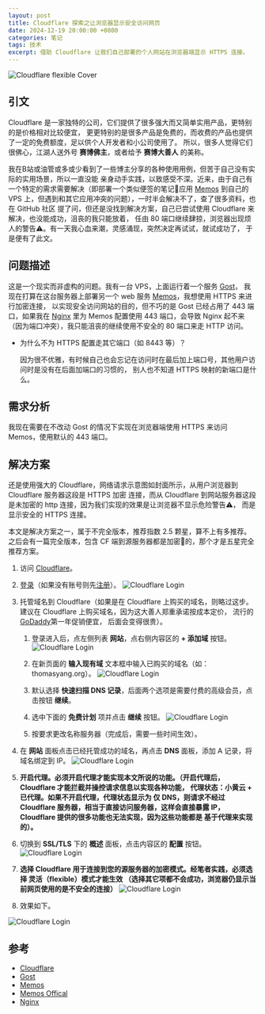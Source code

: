 ```yaml
---
layout: post
title: Cloudflare 探索之让浏览器显示安全访问网页
date: 2024-12-19 20:00:00 +0800
categories: 笔记
tags: 技术
excerpt: 借助 Cloudflare 让我们自己部署的个人网站在浏览器端显示 HTTPS 连接。
---
```


![Cloudflare flexible Cover](/assets/images/cloudflare/cf-flexible-connect.webp "题图")

## 引文

Cloudflare 是一家独特的公司，它们提供了很多强大而又简单实用产品，更特别的是价格相对比较便宜，
更更特别的是很多产品是免费的，而收费的产品也提供了一定的免费额度，足以供个人开发者和小公司使用了。
所以，很多人觉得它们很佛心，江湖人送外号 **赛博佛主**，或者给予 **赛博大善人** 的美称。

我在B站或油管或多或少看到了一些博主分享的各种使用用例，但苦于自己没有实际的实用场景，所以一直没能
亲身动手实践，以致感受不深。近来，由于自己有一个特定的需求需要解决（即部署一个类似便签的笔记📒应用 [Memos][memos]
到自己的 VPS 上，但遇到和其它应用冲突的问题），一时半会解决不了，查了很多资料，也在 GitHub 社区
提了问，但还是没找到解决方案，自己已尝试使用 Cloudflare 来解决，也没能成功，沮丧的我只能放着，
任由 80 端口继续肆掠，浏览器出现烦人的警告⚠️。有一天我心血来潮，灵感涌现，突然决定再试试，就试成功了，
于是便有了此文。

## 问题描述

这是一个现实而非虚构的问题。我有一台 VPS，上面运行着一个服务 [Gost][gost]，
我现在打算在这台服务器上部署另一个 web 服务 [Memos][memos]，我想使用 HTTPS 来进行加密连接，
以实现安全访问网站的目的，但不巧的是 Gost 已经占用了 443 端口，如果我在 [Nginx][nginx] 里为
Memos 配置使用 443 端口，会导致 Nginx 起不来（因为端口冲突），我只能沮丧的继续使用不安全的 80
 端口来走 HTTP 访问。

- 为什么不为 HTTPS 配置走其它端口（如 8443 等）？
  
  因为很不优雅，有时候自己也会忘记在访问时在最后加上端口号，其他用户访问时是没有在后面加端口的习惯的，
别人也不知道 HTTPS 映射的新端口是什么。

## 需求分析

我现在需要在不改动 Gost 的情况下实现在浏览器端使用 HTTPS 来访问 Memos，使用默认的 443 端口。

## 解决方案

还是使用强大的 Cloudflare，网络请求示意图如封面所示，从用户浏览器到 Cloudflare 服务器这段是 HTTPS 加密
连接，而从 Cloudflare 到网站服务器这段是未加密的 http 连接，因为我们实现的效果是让浏览器不显示危险警告⚠️，
而是显示安全的 HTTPS 连接。

本文是解决方案之一，属于不完全版本，推荐指数 2.5 颗星，算不上有多推荐。之后会有一篇完全版本，包含
CF 端到源服务器都是加密🔐的，那个才是五星完全推荐方案。

1. 访问 [Cloudflare][cf]。

1. [登录][cf-login]（如果没有账号则先[注册][cf-reg]）。
![Cloudflare Login](/assets/images/cloudflare/cf-login.webp "登录")

1. 托管域名到 Cloudflare（如果是在 Cloudflare 上购买的域名，则略过这步。
建议在 Cloudflare 上购买域名，因为这大善人郑重承诺按成本定价， 流行的 [GoDaddy][godaddy]第一年促销便宜，
后面会变得很贵）。

    1. 登录进入后，点左侧列表 **网站**，点右侧内容区的 **+ 添加域** 按钮。
    ![Cloudflare Login](/assets/images/cloudflare/cf-adddomain-btn.webp "添加域按钮")

    1. 在新页面的 **输入现有域** 文本框中输入已购买的域名（如：thomasyang.org）。
    ![Cloudflare Login](/assets/images/cloudflare/cf-adddomain-panel.webp "输入现有域面板")

    1. 默认选择 **快速扫描 DNS 记录**，后面两个选项是需要付费的高级会员，点击按钮 **继续**。

    1. 选中下面的 **免费计划** 项并点击 **继续** 按钮。
    ![Cloudflare Login](/assets/images/cloudflare/cf-freepanel.webp "免费计划选项")

    1. 按要求更改名称服务器（完成后，需要一些时间生效）。

1. 在 **网站** 面板点击已经托管成功的域名，再点击 **DNS** 面板，添加 A 记录，将域名绑定到 IP。
![Cloudflare Login](/assets/images/cloudflare/cf-add-a-record.webp "添加 A 记录")

1. **开启代理。必须开启代理才能实现本文所说的功能。（开启代理后，Cloudflare 才能拦截并操控请求信息以实现各种功能，
代理状态：小黄云 + 已代理。如果不开启代理，代理状态显示为 仅 DNS，则请求不经过 Cloudflare
服务器，相当于直接访问服务器，这样会直接暴露 IP，Cloudflare 提供的很多功能也无法实现，因为这些功能都是
基于代理来实现的）。**

1. 切换到 **SSL/TLS** 下的 **概述** 面板，点击内容区的 **配置** 按钮。
![Cloudflare Login](/assets/images/cloudflare/cf-config-connect-secret-mode.webp "配置按钮")

1. **选择 Cloudflare 用于连接到您的源服务器的加密模式。经笔者实践，必须选择 灵活（flexible）模式才能生效
（选择其它项都不会成功，浏览器仍显示当前网页使用的是不安全的连接）**
![Cloudflare Login](/assets/images/cloudflare/cf-flexible-mode.webp "灵活模式")

1. 效果如下。

![Cloudflare Login](/assets/images/cloudflare/browser-effects.webp)

## 参考

- [Cloudflare][cf]
- [Gost][gost]
- [Memos][memos]
- [Memos Offical][memos-offcial]
- [Nginx][nginx]

[cf]: https://www.cloudflare.com/zh-cn
[cf-login]: https://dash.cloudflare.com/login
[cf-reg]: https://dash.cloudflare.com/sign-up
[godaddy]: https://www.godaddy.com
[gost]: https://gost.run
[memos]: https://memos.thomasyang.nl
[memos-offcial]: https://www.usememos.com
[nginx]: https://nginx.org
